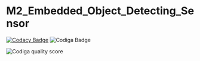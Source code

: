 # M2_Embedded_Object_Detecting_Sensor
[![Codacy Badge](https://app.codacy.com/project/badge/Grade/d1f73a9c92e04290908db90eabc5aa8b)](https://www.codacy.com/gh/Bobburianil/M2_Embedded_Object_Detecting_Sensor/dashboard?utm_source=github.com&amp;utm_medium=referral&amp;utm_content=Bobburianil/M2_Embedded_Object_Detecting_Sensor&amp;utm_campaign=Badge_Grade)
![Codiga Badge](https://api.codiga.io/project/32993/status/svg)

![Codiga quality score](https://api.codiga.io/project/32993/score/svg)
